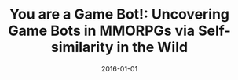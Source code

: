 ---
title: "You are a Game Bot!: Uncovering Game Bots in MMORPGs via Self-similarity in the Wild"
collection: publications
permalink: /publication/2016-01-01-You-are-a-Game-Bot-Uncovering-Game-Bots-in-MMORPGs-via-Self-similarity-in-the-Wild
date: 2016-01-01
venue: 'In the proceedings of 23rd Annual Network and Distributed System Security Symposium, NDSS 2016, San Diego, California, USA, February 21-24, 2016'
paperurl: 'http://wp.internetsociety.org/ndss/wp-content/uploads/sites/25/2017/09/you-are-game-bot-uncovering-game-bots-mmorpgs-via-self-similarity-wild.pdf'
citation: ' Eunjo Lee,  Jiyoung Woo,  Hyoungshick Kim,  David Mohaisen,  Huy Kim, &quot;You are a Game Bot!: Uncovering Game Bots in MMORPGs via Self-similarity in the Wild.&quot; In the proceedings of 23rd Annual Network and Distributed System Security Symposium, NDSS, San Diego, California, USA, 2016.'
---